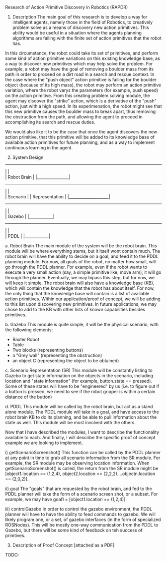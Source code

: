 Research of Action Primitive Discovery in Robotics (RAPDR)

1. Description
The main goal of this research is to develop a way for intelligent agents, namely those in the field of Robotics, to creatively problem solve as a means of discovery new action primitives. This ability would be useful in a situation where the agents planning algorithms are failing with the finite set of action primitives that the robot has. 

In this circumstance, the robot could take its set of primitives, and perform some kind of action primitive variations on this existing knowledge base, as a way to discover new primitives which may help solve the problem. For example, a robot may have the goal of removing a boulder mass from its path in order to proceed on a dirt road in a search and rescue context. In the case where the "push object" action primitive is failing for the boulder object (because of its high mass), the robot may perform an action primitive variation, where the robot varys the parameters (for example, push speed) on the action primitive. From this creating problem solving module, the agent may discover the "strike" action, which is a derivative of the "push" action, just with a high speed. In its experimenation, the robot might see that this new primitive causes the boulder mass to break apart, thus removing the obstruction from the path, and allowing the agent to proceed in accomplishing its search and rescue duties. 

We would also like it to be the case that once the agent discovers the new action primitive, that this primitive will be added to its knowledge base of available action primitives for future planning, and as a way to implement continuous learning in the agent. 

2. System Design

 ________________
|				 |  
|   Robot Brain	 |
|________________|

 ____________________
|					 |  
|   Scenario         |
|   Representation	 |
|____________________|

 ____________
|			 |  
|   Gazebo	 |
|____________|

 ____________
|			 |  
|   PDDL	 |
|____________|

a. Robot Brain
The main module of the system will be the robot brain. This module will be where everything stems, but it itself wont contain much. The robot brain will have the ability to decide on a goal, and feed it to the PDDL planning module. For now, all goals of the robot, no matter how small, will go through the PDDL planner. For example, even if the robot wants to execute a very small action (say, a simple primitive like, move arm), it will go through the planner. Eventually, we may bipass this step, but for now, we will keep it simple. 
The robot brain will also have a knowledge base (KB), which will contain the knowledge that the robot has about itself. For now, the only thing that the knowledge base will contain is a list of available action primitives. Within our application/proof of concept, we will be adding to this list upon discovering new primitives. In future applications, we may chose to add to the KB with other lists of known capabilities besides primitives. 

b. Gazebo
This module is quite simple, it will be the physical scenario, with the following elements:
- Baxter Robot 
- Table
- Two blocks (representing buttons)
- a "Grey wall" (representing the obstruction)
- an object C (representing the object to be obtained)

c. Scenario Representation (SR)
This module will be constantly listing to Gazebo to get state information on the objects in the scenario, including location and "state information" (for example, button.state == pressed). Some of these states will have to be "engineered" by us (i.e. to figure out if a button is pressed, we need to see if the robot gripper is within a certain distance of the button)

d. PDDL 
This module will be called by the robot brain, but act as a stand alone module. The PDDL module will take in a goal, and have access to the robot brain KB to do its planning, and be able to pull information about the state as well. This module will be most involved with the others. 

Now that I have described the modules, I want to describe the functionality available to each. And finally, I will describe the specific proof of concept example we are looking to implement.

i) getScenarioScreenshot() 
This function can be called by the PDDL planner at any point in time to grab all scenario information from the SR module. For example, the SR module may be observing location information. When getScenarioScreenshot() is called, the return from the SR module might be [object1.location == (1,2,4), object2.location == (2,2,2)....objectn.location == (2,0,2)]. 

ii) goal 
The "goals" that are requested by the robot brain, and fed to the PDDL planner will take the form of a scenario screen shot, or a subset. For example, we may have goal1 = [object1.location == (1,2,4)]. 

iii) controlGazebo
In order to control the gazebo environment, the PDDL planner will have to have the ability to feed commands to gazebo. We will likely program one, or a set, of gazebo interfaces (in the form of specialized ROSNodes). This will be mostly one-way communication from the PDDL to Gazebo, but there will be some kind of feedback on teh success of primtives. 

3. Description of Proof Concept [attached as a PDF] 

TODO: 

